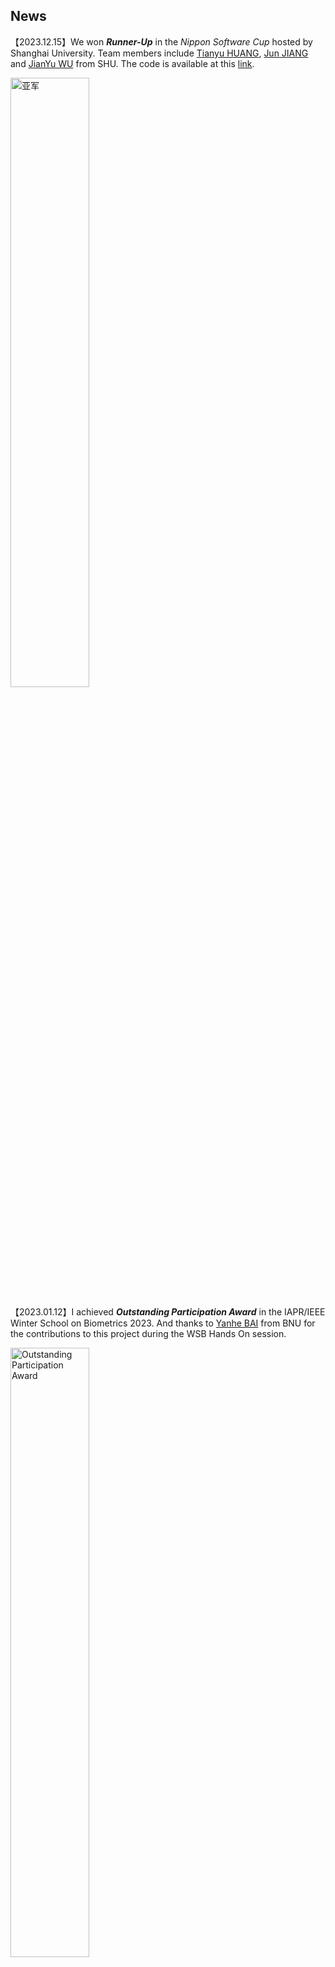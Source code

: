 ## News
【2023.12.15】We won ***Runner-Up*** in the *Nippon Software Cup* hosted by Shanghai University. Team members include [Tianyu HUANG](https://github.com/cookie-pie-oops), [Jun JIANG](https://github.com/Jungle0430) and [JianYu WU](https://github.com/Freddie1946) from SHU.
The code is available at this [link](https://github.com/XuejiFang/Biometrics/tree/dodgeball-master).

<img src="./asset/231215.jpg" alt="亚军" width="50%">

【2023.01.12】I achieved ***Outstanding Participation Award*** in the IAPR/IEEE Winter School on Biometrics 2023. And thanks to [Yanhe BAI](https://github.com/byebaibai) from BNU for the contributions to this project during the WSB Hands On session.

<img src="./asset/230112.jpg" alt="Outstanding Participation Award" width="50%">


# 第二届日铁杯人脸识别躲避球PK赛

## Dataset

The dataset, containing 536 real face images, can be downloaded by the [link](https://nextcloud01.nssol-sh.com/index.php/s/fCFMkx9w72wmeZ7).

Password: `20231215`

## Environment

Clone the repository first:

`git clone https://github.com/xuejifang/dodgeball.git`

Install the essential packages by:

`pip install -r requirements.txt`

## Per-trained Models

```shell
mkdir checkpoints
cd checkpoints
```

Download the pre-trained models by the [links](https://westlakeu-my.sharepoint.com/:f:/g/personal/fangxueji_westlake_edu_cn/Eo4icEalRGtIm2qPN_2BSvwBzeFwAw8fA-esv6EDmSE_iA?e=UhMUZA), and put them into the `checkpoints` folder.

## Config

```yaml
broker_ip: "iot.taginator.cn"   # MQTT broker IP
broker_port: 39683              # MQTT broker port
topic: "nssol/rtb/sensor1"      # MQTT topic, optional "nssol/rtb/sensor1"
```

## Face Recognize and Draw Picture

with file `./face_detect/face_recognize.py`

`RecognizeFace()`

    Input: image(numpy array of w*h*3)
    
    Return: face_postion, name, height_ratio, width_ratio
    
        · face_position is a list of detected position of face ([[face1_x, face1_y],[face2_x, face2_y]...])
        
        · name is a list of name of detected face, they are one-to-one correspondence
        
        · height_ratio and width_ratio is the radio between the original pictiure and the resized picture, used for adjusting the detected face bounding box


`DrawPicture()`

    Input: image(original), face_positions, names, body_points(the return of multi-object), height_ratio, width_ratio
    
    Return: a picture with name and action tag over the detected face


​      

## To Do

- [x] Subscribe MQTT
  - [ ] Optimize
- [x] Face Detection (YuNet)
- [ ] Face Recognition
- [x] Skeleton Points Detection
- [x] Pose Estimation
  - [ ] Optimize
- [ ] Draw Skeleton and Face Detection Boxes
- [ ] Implement in C++


# Assignment for WSB2022

For online participants, you can try with default backend and CPU target in case you do not have Khadas VIM3. In this case, you can install opencv-python using pip: `pip install opencv-python==4.5.4.58`.

If you want to try TIM-VX backend and NPU target, you will need to compile OpenCV (https://github.com/fengyuentau/opencv/tree/timvx_backend_support) from source with Python Interface following this guide (https://gist.github.com/zihaomu/f040be4901d92e423f227c10dfa37650).
# WSB2023-assignment

- **实现了一边人脸识别一边手势识别**
- **默认使用`face_detection_yunet_2021dec-quantized.onnx`和`face_recognition_sface_2021dec-quantized.onnx`作为人脸检测器，默认`database`在`./database/for_trian/`下，因此可以直接运行`main.py`**



**Demo 流程**：

1. 运行`main.py`
2. 发现检测到人脸为`Unknown`
3. 对着摄像头做出`OK`手势，进入到注册人脸系统
4. 在终端根据要求，输入您的名字
5. 键盘在英文模式下按下`s`键，保存人脸（可以多次保存）
6. 按下`Esc`键，退出注册系统
7. 此时人脸检测系统会重新检索数据库，生成特征
8. 最后可以进行人脸识别
9. 按下`Esc`键，退出人脸识别系统



**Disadvantages**：

- 从人脸识别系统进入到人脸注册系统，是跳转过去的，会先关掉人脸识别系统的摄像头，又重新打开注册系统的摄像头；后期有时间再优化，将其融合在一起
- 人脸注册系统参考CSDN https://blog.csdn.net/qq_47281915/article/details/121317889，作者是使用了`dlib`库下的`frontal_face_detector`作为人脸的特征提取器；后期有时间再优化，统一成OpenCV下的模型
- 没有实现**removing identities from database**功能
- 没有尝试其他**deep learning models**
- **总的来说，代码堆叠的跟sh*t一样，后期有时间再封装优化**




